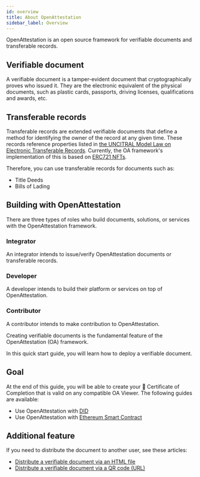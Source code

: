 ```yaml
---
id: overview
title: About OpenAttestation
sidebar_label: Overview
---
```


<!--Merge
id: introduction
title: Introduction to OpenAttestation
sidebar_label: introduction
-->

OpenAttestation is an open source framework for verifiable documents and transferable records.

## Verifiable document

A verifiable document is a tamper-evident document that cryptographically proves who issued it. They are the electronic equivalent of the physical documents, such as plastic cards, passports, driving licenses, qualifications and awards, etc.

## Transferable records

Transferable records are extended verifiable documents that define a method for identifying the owner of the record at any given time. These records reference properties listed in [the UNCITRAL Model Law on Electronic Transferable Records](https://uncitral.un.org/en/texts/ecommerce/modellaw/electronic_transferable_records). Currently, the OA framework's implementation of this is based on [ERC721 NFTs](https://eips.ethereum.org/EIPS/eip-721).

Therefore, you can use transferable records for documents such as:

- Title Deeds
- Bills of Lading

## Building with OpenAttestation

There are three types of roles who build documents, solutions, or services with the OpenAttestation framework.

### Integrator

An integrator intends to issue/verify OpenAttestation documents or transferable records.

### Developer

A developer intends to build their platform or services on top of OpenAttestation.

### Contributor

A contributor intends to make contribution to OpenAttestation.


<!--Merge
id: overview
title: Overview
sidebar_label: Overview
-->

Creating verifiable documents is the fundamental feature of the OpenAttestation (OA) framework. 

In this quick start guide, you will learn how to deploy a verifiable document.

## Goal

At the end of this guide, you will be able to create your 📜 Certificate of Completion that is valid on any compatible OA Viewer. The following guides are available:

- Use OpenAttestation with [DID](/docs/did-section/overview-did)
- Use OpenAttestation with [Ethereum Smart Contract](/docs/ethereum-section/overview-eth)


## Additional feature

If you need to distribute the document to another user, see these articles:

* [Distribute a verifiable document via an HTML file](/docs/distribute-section/oa-embed-html)
* [Distribute a verifiable document via a QR code (URL)](/docs/distribute-section/oa-embed-qrcode)
